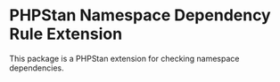 # PHPStan Namespace Dependency Rule Extension

This package is a PHPStan extension for checking namespace dependencies.



